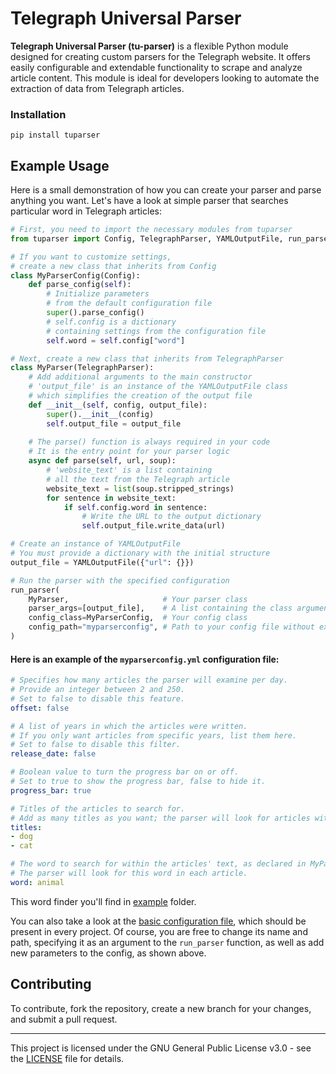 # Telegraph Universal Parser
**Telegraph Universal Parser (tu-parser)** is a flexible Python module designed for creating custom parsers for the Telegraph website. It offers easily configurable and extendable functionality to scrape and analyze article content. This module is ideal for developers looking to automate the extraction of data from Telegraph articles.

### Installation
```batch
pip install tuparser
```

## Example Usage
Here is a small demonstration of how you can create your parser and parse anything you want.
Let's have a look at simple parser that searches particular word in Telegraph articles:
```py
# First, you need to import the necessary modules from tuparser
from tuparser import Config, TelegraphParser, YAMLOutputFile, run_parser

# If you want to customize settings,
# create a new class that inherits from Config
class MyParserConfig(Config):
    def parse_config(self):
        # Initialize parameters 
        # from the default configuration file
        super().parse_config()
        # self.config is a dictionary 
        # containing settings from the configuration file  
        self.word = self.config["word"]

# Next, create a new class that inherits from TelegraphParser
class MyParser(TelegraphParser):
    # Add additional arguments to the main constructor
    # 'output_file' is an instance of the YAMLOutputFile class
    # which simplifies the creation of the output file  
    def __init__(self, config, output_file):
        super().__init__(config)
        self.output_file = output_file
    
    # The parse() function is always required in your code
    # It is the entry point for your parser logic
    async def parse(self, url, soup):
        # 'website_text' is a list containing 
        # all the text from the Telegraph article 
        website_text = list(soup.stripped_strings)
        for sentence in website_text:
            if self.config.word in sentence:
                # Write the URL to the output dictionary
                self.output_file.write_data(url)

# Create an instance of YAMLOutputFile
# You must provide a dictionary with the initial structure
output_file = YAMLOutputFile({"url": {}})

# Run the parser with the specified configuration
run_parser(
    MyParser,                     # Your parser class 
    parser_args=[output_file],    # A list containing the class arguments  
    config_class=MyParserConfig,  # Your config class 
    config_path="myparserconfig", # Path to your config file without extension
)
```

#### Here is an example of the `myparserconfig.yml` configuration file:  
```yaml
# Specifies how many articles the parser will examine per day.
# Provide an integer between 2 and 250.
# Set to false to disable this feature.
offset: false

# A list of years in which the articles were written.
# If you only want articles from specific years, list them here.
# Set to false to disable this filter.
release_date: false

# Boolean value to turn the progress bar on or off.
# Set to true to show the progress bar, false to hide it.
progress_bar: true

# Titles of the articles to search for.
# Add as many titles as you want; the parser will look for articles with these titles.
titles:
- dog
- cat

# The word to search for within the articles' text, as declared in MyParserConfig.
# The parser will look for this word in each article.
word: animal
```
This word finder you'll find in [example](example) folder.

You can also take a look at the [basic configuration file](config.yml), which should be present in every project. Of course, you are free to change its name and path, specifying it as an argument to the `run_parser` function, as well as add new parameters to the config, as shown above.

## Contributing
To contribute, fork the repository, create a new branch for your changes, and submit a pull request.

---

This project is licensed under the GNU General Public License v3.0 - see the [LICENSE](LICENSE) file for details.
